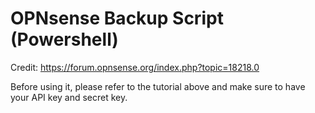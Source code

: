 # OPNsense Backup Script (Powershell)

Credit: https://forum.opnsense.org/index.php?topic=18218.0

Before using it, please refer to the tutorial above and make sure to have your API key and secret key.
